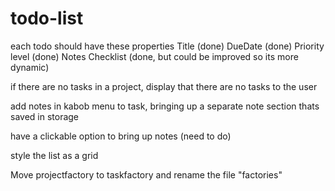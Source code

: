 # todo-list

each todo should have these properties
Title (done)
DueDate (done)
Priority level (done)
Notes
Checklist (done, but could be improved so its more dynamic)
<!-- 
Main page should open to the main list of all todos lists, which are called projects
users can create new projects, add todos to projects, choose when making a todo which project it will go into
users should be able to delete a todo, check off a todo as complete (done)
edit a todo (done)
Sort the todo's by priority? (done) -->
<!-- 
Separate logic in different modules, such as all dom-related stuff from the application logic
save data to local-storage (done)

check out date-fns library
browse other libraries from npm -->

<!-- 
store each task in an array (done)
allow users to check off a task (done)
allow users to delete the task from the array (done)
 -->

<!-- make project titles and desc be editable -->

if there are no tasks in a project, display that there are no tasks to the user

add notes in kabob menu to task, bringing up a separate note section thats saved in storage

have a clickable option to bring up notes (need to do)

style the list as a grid

<!-- display projects on sidebar
have a way to put tasks in projects (done)
have ability to delete projects, which delete all tasks in it (done) -->
<!-- Have a description for projects (done) -->

Move projectfactory to taskfactory and rename the file "factories"